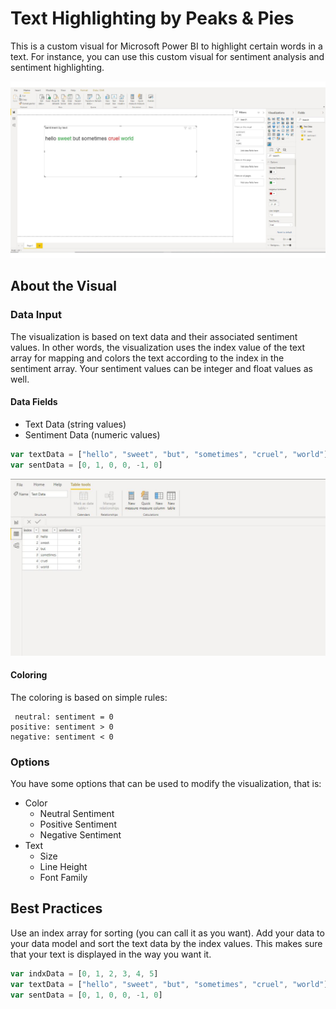 # Text Highlighting by Peaks & Pies
This is a custom visual for Microsoft Power BI to highlight certain words in a text. For instance, you can use this custom visual for sentiment analysis and sentiment highlighting.

![Text Highlighting Screenshot](assets/screenshot.jpg)

## About the Visual

### Data Input
The visualization is based on text data and their associated sentiment values. In other words, the visualization uses the index value of the text array for mapping and colors the text according to the index in the sentiment array. Your sentiment values can be integer and float values as well.

#### Data Fields
- Text Data (string values)
- Sentiment Data (numeric values)

```js
var textData = ["hello", "sweet", "but", "sometimes", "cruel", "world"]
var sentData = [0, 1, 0, 0, -1, 0]
```

![Text Highlighting Data Screenshot](assets/screenshot2.jpg)

#### Coloring

The coloring is based on simple rules:

```
 neutral: sentiment = 0
positive: sentiment > 0
negative: sentiment < 0
```

### Options

You have some options that can be used to modify the visualization, that is:

- Color
  - Neutral Sentiment
  - Positive Sentiment
  - Negative Sentiment
- Text
  - Size
  - Line Height
  - Font Family


## Best Practices

Use an index array for sorting (you can call it as you want). Add your data to your data model and sort the text data by the index values. This makes sure that your text is displayed in the way you want it.

```js
var indxData = [0, 1, 2, 3, 4, 5]
var textData = ["hello", "sweet", "but", "sometimes", "cruel", "world"]
var sentData = [0, 1, 0, 0, -1, 0]
```
